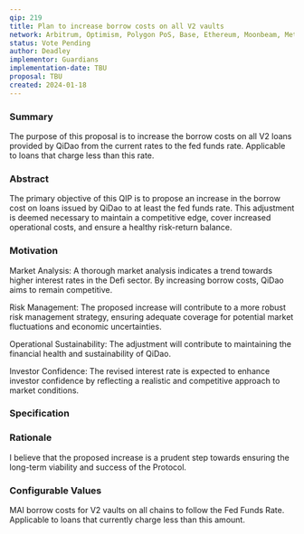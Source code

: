 ```yaml
---
qip: 219
title: Plan to increase borrow costs on all V2 vaults
network: Arbitrum, Optimism, Polygon PoS, Base, Ethereum, Moonbeam, Metis, BNB, Polygon zkEVM
status: Vote Pending
author: Deadley
implementor: Guardians
implementation-date: TBU
proposal: TBU
created: 2024-01-18
---
```


### **Summary**

The purpose of this proposal is to increase the borrow costs on all V2 loans provided by QiDao from the current rates to the fed funds rate. Applicable to loans that charge less than this rate.

### **Abstract**

The primary objective of this QIP is to propose an increase in the borrow cost on loans issued by QiDao to at least the fed funds rate. This adjustment is deemed necessary to maintain a competitive edge, cover increased operational costs, and ensure a healthy risk-return balance.

### **Motivation**

Market Analysis: A thorough market analysis indicates a trend towards higher interest rates in the Defi sector. By increasing borrow costs, QiDao aims to remain competitive.

Risk Management: The proposed increase will contribute to a more robust risk management strategy, ensuring adequate coverage for potential market fluctuations and economic uncertainties.

Operational Sustainability: The adjustment will contribute to maintaining the financial health and sustainability of QiDao.

Investor Confidence: The revised interest rate is expected to enhance investor confidence by reflecting a realistic and competitive approach to market conditions.

### **Specification**

### **Rationale**

I believe that the proposed increase is a prudent step towards ensuring the long-term viability and success of the Protocol.

### **Configurable Values**

MAI borrow costs for V2 vaults on all chains to follow the Fed Funds Rate. Applicable to loans that currently charge less than this amount.
